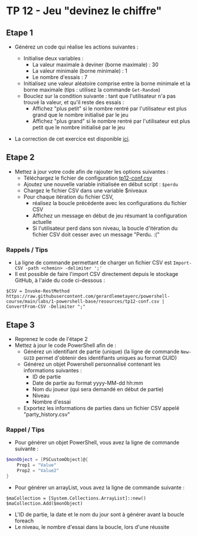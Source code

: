 # TP 12 - Jeu "devinez le chiffre"

## Etape 1

* Générez un code qui réalise les actions suivantes :
  * Initialise deux variables :
    * La valeur maximale à deviner (borne maximale) : 30
    * La valeur minimale (borne minimale) : 1
    * Le nombre d'essais : 7
  * Initialisez une valeur aléatoire comprise entre la borne minimale et la borne maximale (tips : utilisez la commande ```Get-Random```)
  * Bouclez sur la condition suivante : tant que l'utilisateur n'a pas trouvé la valeur, et qu'il reste des essais :
    * Affichez "plus petit" si le nombre rentré par l'utilisateur est plus grand que le nombre initialisé par le jeu
    * Affichez "plus grand" si le nombre rentré par l'utilisateur est plus petit que le nombre initialisé par le jeu


* La correction de cet exercice est disponible [ici](./correction/correction-tp-12-etape1.ps1).

## Etape 2

* Mettez à jour votre code afin de rajouter les options suivantes :
  * Téléchargez le fichier de configuration [tp12-conf.csv](./resources/tp12-conf.csv)
  * Ajoutez une nouvelle variable initialisée en début script : ```$perdu```
  * Chargez le fichier CSV dans une variable $niveaux
  * Pour chaque itération du fichier CSV, 
    * réalisez la boucle précédente avec les configurations du fichier CSV
    * Affichez un message en début de jeu résumant la configuration actuelle
    * Si l'utilisateur perd dans son niveau, la boucle d'itération du fichier CSV doit cesser avec un message "Perdu. :("

### Rappels / Tips

* La ligne de commande permettant de charger un fichier CSV est ```Import-CSV -path <chemin> -delimiter ';'```
* Il est possible de faire l'import CSV directement depuis le stockage GitHub, à l'aide du code ci-dessous :
```
$CSV = Invoke-RestMethod https://raw.githubusercontent.com/gerardlemetayerc/powershell-course/main/labs/1-powershell-base/resources/tp12-conf.csv | ConvertFrom-CSV -Delimiter ";"
```


## Etape 3

* Reprenez le code de l'étape 2
* Mettez à jour le code PowerShell afin de : 
  * Générez un identifiant de partie (unique) (la ligne de commande ```New-GUID``` permet d'obtenir des identifiants uniques au format GUID)
  * Générez un objet Powershell personnalisé contenant les informations suivantes :
    * ID de partie
    * Date de partie au format yyyy-MM-dd hh:mm
    * Nom du joueur (qui sera demandé en début de partie)
    * Niveau
    * Nombre d'essai
  * Exportez les informations de parties dans un fichier CSV appelé "party_history.csv" 

### Rappel / Tips

* Pour générer un objet PowerShell, vous avez la ligne de commande suivante :

```powershell
$monObject = [PSCustomObject]@{
    Prop1 = "Value"
    Prop2 = "Value2"
}
```

* Pour générer un arrayList, vous avez la ligne de commande suivante :

```
$maCollection = [System.Collections.ArrayList]::new() 
$maCollection.Add($monObject)
```

* L'ID de partie, la date et le nom du jour sont à générer avant la boucle foreach
* Le niveau, le nombre d'essai dans la boucle, lors d'une réussite
